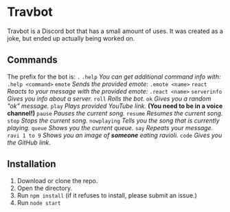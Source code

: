 # Travbot
Travbot is a Discord bot that has a small amount of uses. It was created as a joke, but ended up actually being worked on.
## Commands
The prefix for the bot is: `.`
`.help` *You can get additional command info with:* `.help <command>`
`emote` *Sends the provided emote:* `.emote <name>`
`react` *Reacts to your message with the provided emote:* `.react <name>`
`serverinfo`  *Gives you info about a server.*
`roll`  *Rolls the bot.*
`ok`  *Gives you a random "ok" message.*
`play`  *Plays provided YouTube link.* **(You need to be in a voice channel!)**
`pause`  *Pauses the current song.*
`resume`  *Resumes the current song.*
`stop`  *Stops the current song.*
`nowplaying`  *Tells you the song that is currently playing.*
`queue`  *Shows you the current queue.*
`say` *Repeats your message.* 
`ravi 1 to 9`  *Shows you an image of* ***someone*** *eating ravioli.*
`code` *Gives you the GitHub link.*
## Installation
1. Download or clone the repo.
2. Open the directory.
3. Run `npm install` (if it refuses to install, please submit an issue.)
4. Run `node start`
